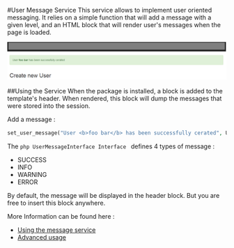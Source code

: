 #User Message Service
This service allows to implement user oriented messaging. It relies on a simple function that will add a message with a given level, and an HTML block that will render user's messages when the page is loaded.

![Example](doc/img/example.png)

##Using the Service
When the package is installed, a block is added to the template's header. When rendered, this block will dump the messages that were stored into the session.

Add a message :
```php
set_user_message("User <b>foo bar</b> has been successfully cerated", UserMessageInterface::SUCCESS);
```
The ```php UserMessageInterface Interface ``` defines 4 types of message :

 * SUCCESS
 * INFO
 * WARNING
 * ERROR
 
By default, the message will be displayed in the header block. But you are free to insert this block anywhere.

More Information can be found here :
 * [Using the message service](doc/index.html)
 * [Advanced usage](doc/advanced.html)
